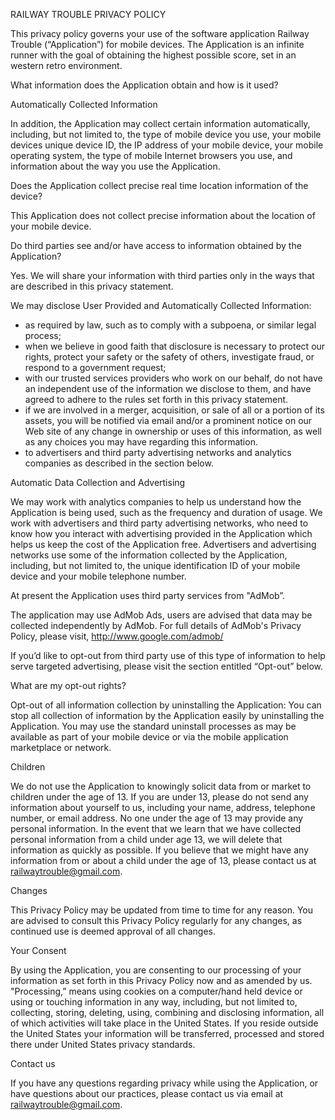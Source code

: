 RAILWAY TROUBLE PRIVACY POLICY

This privacy policy governs your use of the software application Railway Trouble (“Application”)
for mobile devices. The Application is an infinite runner with the goal of obtaining the highest possible score, set in an western retro environment.

What information does the Application obtain and how is it used?

Automatically Collected Information

In addition, the Application may collect certain information automatically, including, but not
limited to, the type of mobile device you use, your mobile devices unique device ID, the IP
address of your mobile device, your mobile operating system, the type of mobile Internet
browsers you use, and information about the way you use the Application.

Does the Application collect precise real time location information of the device?

This Application does not collect precise information about the location of your mobile device.

Do third parties see and/or have access to information obtained by the Application?

Yes. We will share your information with third parties only in the ways that are described in this
privacy statement.

We may disclose User Provided and Automatically Collected Information:

- as required by law, such as to comply with a subpoena, or similar legal process;
- when we believe in good faith that disclosure is necessary to protect our rights, protect your safety or the safety of others, investigate fraud, or respond to a government request;
- with our trusted services providers who work on our behalf, do not have an independent use of the information we disclose to them, and have agreed to adhere to the rules set forth in this privacy statement.
- if we are involved in a merger, acquisition, or sale of all or a portion of its assets, you will be notified via email and/or a prominent notice on our Web site of any change in ownership or uses of this information, as well as any choices you may have regarding this information.
- to advertisers and third party advertising networks and analytics companies as described in the section below.

Automatic Data Collection and Advertising

We may work with analytics companies to help us understand how the Application is being used, such as the frequency and duration of usage. We work with advertisers and third party advertising networks, who need to know how you interact with advertising provided in the Application which helps us keep the cost of the Application free. Advertisers and advertising networks use some of the information collected by the Application, including, but not limited to, the unique identification ID of your mobile device and your mobile telephone number. 

At present the Application uses third party services from "AdMob”.

The application may use AdMob Ads, users are advised that data may be collected independently by AdMob. For full details of AdMob's Privacy Policy, please visit, http://www.google.com/admob/

If you’d like to opt-out from third party use of this type of information to help serve targeted advertising, please visit the section entitled “Opt-out” below.

What are my opt-out rights?

Opt-out of all information collection by uninstalling the Application: You can stop all collection of information by the Application easily by uninstalling the Application. You may use the standard uninstall processes as may be available as part of your mobile device or via the mobile application marketplace or network.

Children

We do not use the Application to knowingly solicit data from or market to children under the age of 13. If you are under 13, please do not send any information about yourself to us, including your name, address, telephone number, or email address. No one under the age of 13 may provide any personal information. In the event that we learn that we have collected personal information from a child under age 13, we will delete that information as quickly as possible. If you believe that we might have any information from or about a child under the age of 13, please contact us at railwaytrouble@gmail.com.

Changes

This Privacy Policy may be updated from time to time for any reason. You are advised to consult this Privacy Policy regularly for any changes, as continued use is deemed approval of all changes.

Your Consent

By using the Application, you are consenting to our processing of your information as set forth in this Privacy Policy now and as amended by us. "Processing,” means using cookies on a computer/hand held device or using or touching information in any way, including, but not limited to, collecting, storing, deleting, using, combining and disclosing information, all of which activities will take place in the United States. If you reside outside the United States your information will be transferred, processed and stored there under United States privacy standards.

Contact us

If you have any questions regarding privacy while using the Application, or have questions about our practices, please contact us via email at railwaytrouble@gmail.com.
